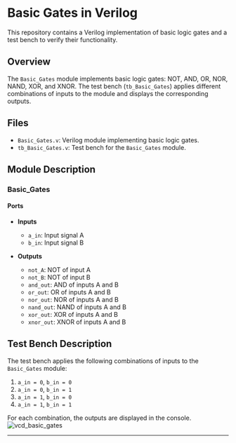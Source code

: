 # Basic Gates in Verilog

This repository contains a Verilog implementation of basic logic gates and a test bench to verify their functionality.

## Overview

The `Basic_Gates` module implements basic logic gates: NOT, AND, OR, NOR, NAND, XOR, and XNOR. The test bench (`tb_Basic_Gates`) applies different combinations of inputs to the module and displays the corresponding outputs.

## Files

- `Basic_Gates.v`: Verilog module implementing basic logic gates.
- `tb_Basic_Gates.v`: Test bench for the `Basic_Gates` module.

## Module Description

### Basic_Gates

#### Ports

- **Inputs**
  - `a_in`: Input signal A
  - `b_in`: Input signal B

- **Outputs**
  - `not_A`: NOT of input A
  - `not_B`: NOT of input B
  - `and_out`: AND of inputs A and B
  - `or_out`: OR of inputs A and B
  - `nor_out`: NOR of inputs A and B
  - `nand_out`: NAND of inputs A and B
  - `xor_out`: XOR of inputs A and B
  - `xnor_out`: XNOR of inputs A and B

## Test Bench Description

The test bench applies the following combinations of inputs to the `Basic_Gates` module:

1. `a_in = 0`, `b_in = 0`
2. `a_in = 0`, `b_in = 1`
3. `a_in = 1`, `b_in = 0`
4. `a_in = 1`, `b_in = 1`

For each combination, the outputs are displayed in the console.
   ![vcd_basic_gates](https://github.com/user-attachments/assets/305813d7-f75c-4a5a-96e8-f6d64d6a335d)

---


